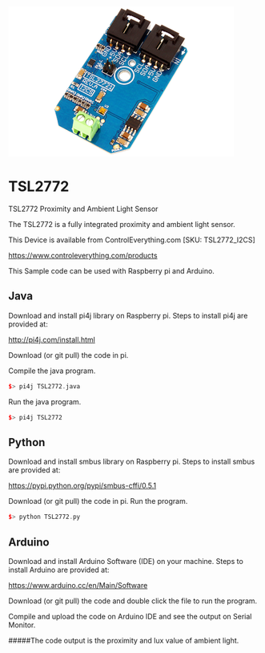 [![TSL2772](TSL2772_I2CS.png)](https://www.controleverything.com/products)
# TSL2772
TSL2772 Proximity and Ambient Light Sensor

The TSL2772 is a fully integrated proximity and ambient light sensor.

This Device is available from ControlEverything.com [SKU: TSL2772_I2CS]

https://www.controleverything.com/products

This Sample code can be used with Raspberry pi and Arduino.

## Java
Download and install pi4j library on Raspberry pi. Steps to install pi4j are provided at:

http://pi4j.com/install.html

Download (or git pull) the code in pi.

Compile the java program.
```cpp
$> pi4j TSL2772.java
```

Run the java program.
```cpp
$> pi4j TSL2772
```

## Python
Download and install smbus library on Raspberry pi. Steps to install smbus are provided at:

https://pypi.python.org/pypi/smbus-cffi/0.5.1

Download (or git pull) the code in pi. Run the program.

```cpp
$> python TSL2772.py
```

## Arduino
Download and install Arduino Software (IDE) on your machine. Steps to install Arduino are provided at:

https://www.arduino.cc/en/Main/Software

Download (or git pull) the code and double click the file to run the program.

Compile and upload the code on Arduino IDE and see the output on Serial Monitor.

#####The code output is the proximity and lux value of ambient light.
